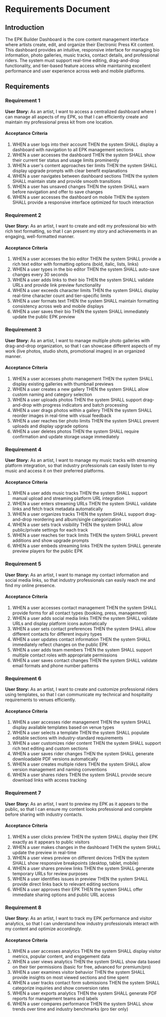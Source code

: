 # Requirements Document

## Introduction

The EPK Builder Dashboard is the core content management interface where artists create, edit, and organize their Electronic Press Kit content. This dashboard provides an intuitive, responsive interface for managing bio information, photo galleries, music tracks, contact details, and professional riders. The system must support real-time editing, drag-and-drop functionality, and tier-based feature access while maintaining excellent performance and user experience across web and mobile platforms.

## Requirements

### Requirement 1

**User Story:** As an artist, I want to access a centralized dashboard where I can manage all aspects of my EPK, so that I can efficiently create and maintain my professional press kit from one location.

#### Acceptance Criteria

1. WHEN a user logs into their account THEN the system SHALL display a dashboard with navigation to all EPK management sections
2. WHEN a user accesses the dashboard THEN the system SHALL show their current tier status and usage limits prominently
3. WHEN a user's content approaches tier limits THEN the system SHALL display upgrade prompts with clear benefit explanations
4. WHEN a user navigates between dashboard sections THEN the system SHALL maintain state and provide smooth transitions
5. WHEN a user has unsaved changes THEN the system SHALL warn before navigation and offer to save changes
6. WHEN a user accesses the dashboard on mobile THEN the system SHALL provide a responsive interface optimized for touch interaction

### Requirement 2

**User Story:** As an artist, I want to create and edit my professional bio with rich text formatting, so that I can present my story and achievements in an engaging, well-formatted manner.

#### Acceptance Criteria

1. WHEN a user accesses the bio editor THEN the system SHALL provide a rich text editor with formatting options (bold, italic, lists, links)
2. WHEN a user types in the bio editor THEN the system SHALL auto-save changes every 30 seconds
3. WHEN a user adds links to their bio THEN the system SHALL validate URLs and provide link preview functionality
4. WHEN a user exceeds character limits THEN the system SHALL display real-time character count and tier-specific limits
5. WHEN a user formats text THEN the system SHALL maintain formatting consistency across web and mobile displays
6. WHEN a user saves their bio THEN the system SHALL immediately update the public EPK preview

### Requirement 3

**User Story:** As an artist, I want to manage multiple photo galleries with drag-and-drop organization, so that I can showcase different aspects of my work (live photos, studio shots, promotional images) in an organized manner.

#### Acceptance Criteria

1. WHEN a user accesses photo management THEN the system SHALL display existing galleries with thumbnail previews
2. WHEN a user creates a new gallery THEN the system SHALL allow custom naming and category selection
3. WHEN a user uploads photos THEN the system SHALL support drag-and-drop with progress indicators and batch processing
4. WHEN a user drags photos within a gallery THEN the system SHALL reorder images in real-time with visual feedback
5. WHEN a user reaches tier photo limits THEN the system SHALL prevent uploads and display upgrade options
6. WHEN a user deletes photos THEN the system SHALL require confirmation and update storage usage immediately

### Requirement 4

**User Story:** As an artist, I want to manage my music tracks with streaming platform integration, so that industry professionals can easily listen to my music and access it on their preferred platforms.

#### Acceptance Criteria

1. WHEN a user adds music tracks THEN the system SHALL support manual upload and streaming platform URL integration
2. WHEN a user enters streaming URLs THEN the system SHALL validate links and fetch track metadata automatically
3. WHEN a user organizes tracks THEN the system SHALL support drag-and-drop reordering and album/single categorization
4. WHEN a user sets track visibility THEN the system SHALL allow public/private settings for each track
5. WHEN a user reaches tier track limits THEN the system SHALL prevent additions and show upgrade prompts
6. WHEN a user embeds streaming links THEN the system SHALL generate preview players for the public EPK

### Requirement 5

**User Story:** As an artist, I want to manage my contact information and social media links, so that industry professionals can easily reach me and find my online presence.

#### Acceptance Criteria

1. WHEN a user accesses contact management THEN the system SHALL provide forms for all contact types (booking, press, management)
2. WHEN a user adds social media links THEN the system SHALL validate URLs and display platform icons automatically
3. WHEN a user sets contact preferences THEN the system SHALL allow different contacts for different inquiry types
4. WHEN a user updates contact information THEN the system SHALL immediately reflect changes on the public EPK
5. WHEN a user adds team members THEN the system SHALL support multiple contact roles with appropriate permissions
6. WHEN a user saves contact changes THEN the system SHALL validate email formats and phone number patterns

### Requirement 6

**User Story:** As an artist, I want to create and customize professional riders using templates, so that I can communicate my technical and hospitality requirements to venues efficiently.

#### Acceptance Criteria

1. WHEN a user accesses rider management THEN the system SHALL display available templates based on venue types
2. WHEN a user selects a template THEN the system SHALL populate editable sections with industry-standard requirements
3. WHEN a user customizes rider content THEN the system SHALL support rich text editing and custom sections
4. WHEN a user saves rider changes THEN the system SHALL generate downloadable PDF versions automatically
5. WHEN a user creates multiple riders THEN the system SHALL allow version management and naming conventions
6. WHEN a user shares riders THEN the system SHALL provide secure download links with access tracking

### Requirement 7

**User Story:** As an artist, I want to preview my EPK as it appears to the public, so that I can ensure my content looks professional and complete before sharing with industry contacts.

#### Acceptance Criteria

1. WHEN a user clicks preview THEN the system SHALL display their EPK exactly as it appears to public visitors
2. WHEN a user makes changes in the dashboard THEN the system SHALL update the preview in real-time
3. WHEN a user views preview on different devices THEN the system SHALL show responsive breakpoints (desktop, tablet, mobile)
4. WHEN a user shares preview links THEN the system SHALL generate temporary URLs for review purposes
5. WHEN a user identifies issues in preview THEN the system SHALL provide direct links back to relevant editing sections
6. WHEN a user approves their EPK THEN the system SHALL offer immediate sharing options and public URL access

### Requirement 8

**User Story:** As an artist, I want to track my EPK performance and visitor analytics, so that I can understand how industry professionals interact with my content and optimize accordingly.

#### Acceptance Criteria

1. WHEN a user accesses analytics THEN the system SHALL display visitor metrics, popular content, and engagement data
2. WHEN a user views analytics THEN the system SHALL show data based on their tier permissions (basic for free, advanced for premium/pro)
3. WHEN a user examines visitor behavior THEN the system SHALL provide insights on most viewed sections and time spent
4. WHEN a user tracks contact form submissions THEN the system SHALL categorize inquiries and show conversion rates
5. WHEN a user exports analytics THEN the system SHALL generate PDF reports for management teams and labels
6. WHEN a user compares performance THEN the system SHALL show trends over time and industry benchmarks (pro tier only)